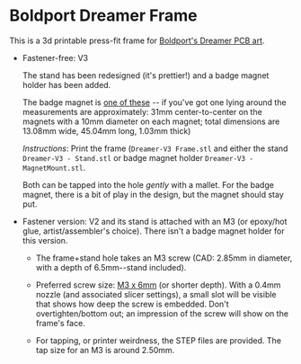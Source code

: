 # Boldport Dreamer Frame

This is a 3d printable press-fit frame for [Boldport's Dreamer PCB art](https://www.boldport.com/products/dreamer/).

* Fastener-free: V3

    The stand has been redesigned (it's prettier!) and a badge magnet holder has been added.
    
    The badge magnet is [one of these](https://www.amazon.com/totalElement-Magnetic-Fastener-Adhesive-10-Pack/dp/B00EHK287M) -- if you've got one lying around the measurements are approximately: 31mm center-to-center on the magnets with a 10mm diameter on each magnet; total dimensions are 13.08mm wide, 45.04mm long, 1.03mm thick)

    *Instructions*: Print the frame (`Dreamer-V3 Frame.stl` and either the stand `Dreamer-V3 - Stand.stl` or badge magnet holder `Dreamer-V3 - MagnetMount.stl`.
    
     Both can be tapped into the hole *gently* with a mallet. For the badge magnet, there is a bit of play in the design, but the magnet should stay put.

* Fastener version: V2 and its stand is attached with an M3 (or epoxy/hot glue, artist/assembler's choice). There isn't a badge magnet holder for this version.

    * The frame+stand hole takes an M3 screw (CAD: 2.85mm in diameter, with a depth of 6.5mm--stand included). 

    * Preferred screw size: [M3 x 6mm](https://www.trimcraftaviationrc.com/index.php?route=product/product&product_id=244) (or shorter depth). With a 0.4mm nozzle (and associated slicer settings), a small
    slot will be visible that shows how deep the screw is embedded. Don't overtighten/bottom out; an impression of the screw will show on the
    frame's face.
    
    * For tapping, or printer weirdness, the STEP files are provided. The tap size for an M3 is around 2.50mm.